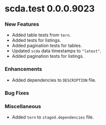 # scda.test 0.0.0.9023

### New Features
* Added table tests from `tern`.
* Added tests for listings.
* Added pagination tests for tables.
* Updated `scda` data timestamps to `"latest"`.
* Added pagination tests for listings.

### Enhancements
* Added dependencies to `DESCRIPTION` file.

### Bug Fixes

### Miscellaneous
* Added `tern` to `staged.dependencies` file.
